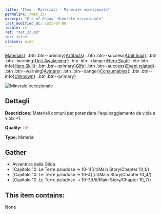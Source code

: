 ```yaml
---
title: "Item - Materials - Minerale eccezionale"
permalink: /mat_33/
excerpt: "Era of Chaos  Minerale eccezionale"
last_modified_at: 2021-07-06
locale: it
ref: "mat_33.md"
toc: false
classes: wide
---
```

 [Materials](/ItemsIT/){: .btn .btn--primary}[Artifacts](/ItemsIT/Artifacts/){: .btn .btn--success}[Unit Soul](/ItemsIT/UnitSoul/){: .btn .btn--warning}[Unit Awakening](/ItemsIT/UnitAwakening/){: .btn .btn--danger}[Hero Soul](/ItemsIT/HeroSoul/){: .btn .btn--info}[Hero Skill](/ItemsIT/HeroSkill/){: .btn .btn--primary}[Gift](/ItemsIT/Gift/){: .btn .btn--success}[Event related](/ItemsIT/Events/){: .btn .btn--warning}[Avatars](/ItemsIT/Avatars/){: .btn .btn--danger}[Consumables](/ItemsIT/Consumables/){: .btn .btn--info}[Unknown](/ItemsIT/Unknown/){: .btn .btn--primary}

 ![Minerale eccezionale](/images/t/i_cailiao_kuangshi2.png)

## Dettagli
 **Descrizione:** Materiali comuni per potenziare l'equipaggiamento da viola a viola +1.

 **Quality:** <span style="color: #DA70D6">OK</span>

 **Type:** Material

## Gather

*    Avventura della Gilda 
*    [Capitolo 10: Le Terre paludose -> 10-1](/it/Main Story/Chapter 10_1/) 
*    [Capitolo 10: Le Terre paludose -> 10-4](/it/Main Story/Chapter 10_4/) 
*    [Capitolo 10: Le Terre paludose -> 10-7](/it/Main Story/Chapter 10_7/) 

## This item contains:

  None

